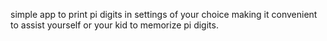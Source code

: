 simple app to print pi digits in settings of your choice making it convenient to assist yourself or your kid to memorize pi digits.
